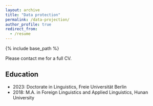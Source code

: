 ```yaml
---
layout: archive
title: "Data protection"
permalink: /data-projection/
author_profile: true
redirect_from:
  - /resume
---
```


{% include base_path %}

Please contact me for a full CV.


## Education

* 2023: Doctorate in Linguistics, Freie Universität Berlin
* 2018: M.A. in Foreign Linguistics and Applied Linguistics, Hunan University

